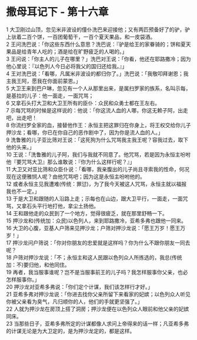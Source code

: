 # 撒母耳记下 - 第十六章
  
 1 大卫刚过山顶，忽见米非波设的僮仆洗巴来迎接他；又有两匹预备好了的驴，驴上驮着二百个饼，一百团葡萄干，一百个夏天果品，和一皮袋酒。  
 2 王问洗巴说：「你这些东西什么意思？洗巴说：『驴是给王的家眷骑的；饼和夏天果品是给青年人吃的；酒是给在旷野疲乏的人喝的。」  
 3 王问说：「你主人的儿子在哪里？」洗巴对王说：「你看，他还在耶路撒冷；因为他心里说：『以色列人今日必将我父的国归还给我。』」  
 4 王对洗巴说：「看哪，凡属米非波设的都归你了。」洗巴说：「我敬叩拜谢恩；我主我王阿，愿我在你面前蒙恩。」  
 5 大卫王来到巴户琳，忽见有一个人从那里出来，是属扫罗家的族系，名叫示每，是基拉的儿子：他一面走，一面咒骂；  
 6 又拿石头打大卫和大卫王所有的臣仆：众民和众勇士都在王左右。  
 7 示每咒骂的时候是这样说的：他说：「你这流人血的人哪，你这无赖子阿，出走吧，出走吧！  
 8 你流扫罗全家的血，接替他作王：永恒主把这罪归在你身上，将王权交给你儿子押沙龙；看哪，你已在你自己的恶作剧中了，因为你是流人血的人。」  
 9 洗鲁雅的儿子亚比筛对王说：「这死狗为什么咒骂我主我王呢？容我过去，取下他的头来。」  
 10 王说：「洗鲁雅的儿子阿，我们与我就不同意了。他咒骂，若是因为永恒主吩咐他『要咒骂大卫』那么谁敢说：『你为什么这样行呢？』」  
 11 大卫又对亚比筛和众臣仆说：「看哪，我亲腹出的儿子尚且寻索我的性命，何况现在这便雅悯人呢？由他咒骂吧；因为这是永恒主吩咐他的。  
 12 或者永恒主见我遭难(传统：罪愆)，为了我今天被这人咒骂，永恒主就以福报我也不一定。」  
 13 于是大卫和跟随的人沿路上走；示每也在山边，跟大卫平行，一面走，一面咒骂，又拿石头平行地打他，拿尘土扬他。  
 14 王和跟他走的众民到了一个地方，觉得很疲乏，就在那里舒畅一下。  
 15 押沙龙和(传统加：众民)以色列人，来到耶路撒冷，亚希多弗也跟他一同来。  
 16 大卫的心腹，亚基人户筛来见押沙龙；户筛对押沙龙说：「愿王万岁！愿王万岁！」  
 17 押沙龙问户筛说：「你对你朋友的忠爱就是这样吗？你为什么不跟你朋友一同去呢？  
 18 户筛对押沙龙说：「不；永恒主和这人民跟以色列众人所拣选的，我总(传统加：不)要归他，和他同住。  
 19 再者，我当服事谁呢？岂不是当服事前王的儿子吗？我怎样服事你父亲，也必怎样服事你。」  
 20 押沙龙对亚希多弗说：「你们定个计谋，我们该怎样行才好。」  
 21 亚希多弗对押沙龙说：「你进去找你父亲所留下来看家的妃嫔；以色列众人听见你被父亲看为臭气，凡归顺你的人，他们的手就更坚强了。」  
 22 人就为押沙龙在房顶上搭了洞房；押沙龙便在以色列众人眼前和他父亲的妃嫔同床。  
 23 当那些日子，亚希多弗所定的计谋都像人求问上帝得来的话一样；凡亚希多弗的计谋无论是为大卫定的，是为押沙龙定的，都是这样。